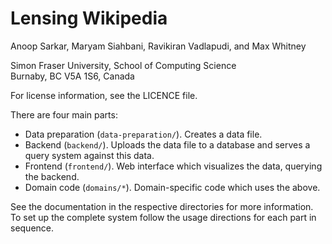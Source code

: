 Lensing Wikipedia
=================

Anoop Sarkar, Maryam Siahbani, Ravikiran Vadlapudi, and Max Whitney

Simon Fraser University, School of Computing Science  
Burnaby, BC V5A 1S6, Canada

For license information, see the LICENCE file.

There are four main parts:
- Data preparation (`data-preparation/`). Creates a data file.
- Backend (`backend/`). Uploads the data file to a database and serves a query
  system against this data.
- Frontend (`frontend/`). Web interface which visualizes the data, querying the
  backend.
- Domain code (`domains/*`). Domain-specific code which uses the above.

See the documentation in the respective directories for more information. To
set up the complete system follow the usage directions for each part in
sequence.
